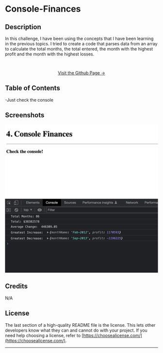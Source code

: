 # Console-Finances

<a name="readme-top"></a>

## Description
In this challenge, I have been using the concepts that I have been learning in the previous topics. I tried to create a code that parses data from an array to calculate the total months, the total entered, the month with the highest profit and the month with the highest losses.

<!-- PROJECT -->
<br />
<div align="center">
  <a href="https://pixelfobia.github.io/Console-Finances/">
		<p>Visit the Github Page -></p>
  </a>
</div>

## Table of Contents

-Just check the console

## Screenshots

![image](assets/images/Screenshot.png)

## Credits

N/A

## License

The last section of a high-quality README file is the license. This lets other developers know what they can and cannot do with your project. If you need help choosing a license, refer to [https://choosealicense.com/](https://choosealicense.com/).

---


